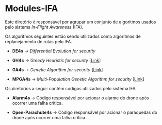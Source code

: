 # Modules-IFA

Este diretório é responsável por agrupar um conjunto de algoritmos usados pelo sistema *In-Flight Awareness* (IFA). 

Os algoritmos seguintes estão sendo utilizados como algoritmos de replanejamento de rotas pelo IFA.

* **DE4s** -> *Differential Evolution for security*

* **GH4s** -> *Greedy Heuristic for security* [[Link](http://www.worldscientific.com/doi/abs/10.1142/S0218213017600089)]

* **GA4s** -> *Genetic Algorithm for security* [[Link](http://www.worldscientific.com/doi/abs/10.1142/S0218213017600089)]

* **MPGA4s** ->  *Multi-Population Genetic Algorithm for security* [[Link](http://ieeexplore.ieee.org/document/7372174/)]

Os diretórios a seguir contém códigos utilizados pelo sistema IFA.

* **Alarm4s** -> Código responsável por acionar o alarme do drone após ocorrer uma falha crítica. 

* **Open-Parachute4s** -> Código responsável por acionar o paraquedas do drone após ocorrer uma falha crítica. 
